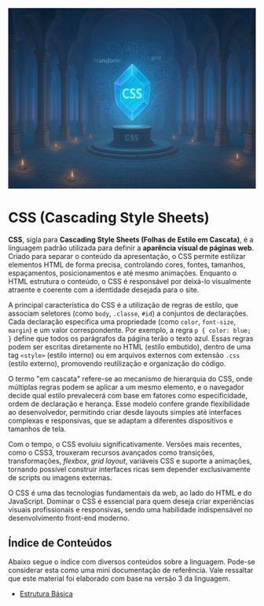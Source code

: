<div align="center">
  <a href="https://github.com/joseferreira-dev/my-study-notes/tree/main/linguagem-css"><img src="./contents/banner-css.png"></a>
</div>

# CSS (Cascading Style Sheets)

**CSS**, sigla para **Cascading Style Sheets (Folhas de Estilo em Cascata)**, é a linguagem padrão utilizada para definir a **aparência visual de páginas web**. Criado para separar o conteúdo da apresentação, o CSS permite estilizar elementos HTML de forma precisa, controlando cores, fontes, tamanhos, espaçamentos, posicionamentos e até mesmo animações. Enquanto o HTML estrutura o conteúdo, o CSS é responsável por deixá-lo visualmente atraente e coerente com a identidade desejada para o site.

A principal característica do CSS é a utilização de regras de estilo, que associam seletores (como `body`, `.classe`, `#id`) a conjuntos de declarações. Cada declaração especifica uma propriedade (como `color`, `font-size`, `margin`) e um valor correspondente. Por exemplo, a regra `p { color: blue; }` define que todos os parágrafos da página terão o texto azul. Essas regras podem ser escritas diretamente no HTML (estilo embutido), dentro de uma tag `<style>` (estilo interno) ou em arquivos externos com extensão `.css` (estilo externo), promovendo reutilização e organização do código.

O termo "em cascata" refere-se ao mecanismo de hierarquia do CSS, onde múltiplas regras podem se aplicar a um mesmo elemento, e o navegador decide qual estilo prevalecerá com base em fatores como especificidade, ordem de declaração e herança. Esse modelo confere grande flexibilidade ao desenvolvedor, permitindo criar desde layouts simples até interfaces complexas e responsivas, que se adaptam a diferentes dispositivos e tamanhos de tela.

Com o tempo, o CSS evoluiu significativamente. Versões mais recentes, como o CSS3, trouxeram recursos avançados como transições, transformações, _flexbox_, _grid layout_, variáveis CSS e suporte a animações, tornando possível construir interfaces ricas sem depender exclusivamente de scripts ou imagens externas.

O CSS é uma das tecnologias fundamentais da web, ao lado do HTML e do JavaScript. Dominar o CSS é essencial para quem deseja criar experiências visuais profissionais e responsivas, sendo uma habilidade indispensável no desenvolvimento front-end moderno.

## Índice de Conteúdos

Abaixo segue o índice com diversos conteúdos sobre a linguagem. Pode-se considerar esta como uma mini documentação de referência. Vale ressaltar que este material foi elaborado com base na versão 3 da linguagem.

- [Estrutura Básica](./contents/01-estrutura/README.md)
